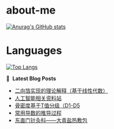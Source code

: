 # about-me
[![Anurag's GitHub stats](https://github-readme-stats.vercel.app/api?username=whitewatercn)](https://github.com/anuraghazra/github-readme-stats)

# Languages
[![Top Langs](https://github-readme-stats.vercel.app/api/top-langs/?username=whitewatercn)](https://github.com/anuraghazra/github-readme-stats)

📕 &nbsp;**Latest Blog Posts**
<!-- BLOG-POST-LIST:START -->
- [二向箔实现的理论解释（基于线性代数）](https://forum.beginner.center/t/topic/1156/1)
- [人工智能相关资料站](https://forum.beginner.center/t/topic/1155/1)
- [骨密度基于T值分级（D1-D5](https://forum.beginner.center/t/topic/1152/1)
- [常用导数的推导过程](https://forum.beginner.center/t/topic/1151/1)
- [东直门针灸科——大青盐热敷包](https://forum.beginner.center/t/topic/1145/1)
<!-- BLOG-POST-LIST:END -->
